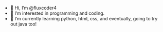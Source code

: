- 👋 Hi, I’m @fluxcoder4
- 👀 I’m interested in programming and coding.
- 🌱 I’m currently learning python, html, css, and eventually, going to try out java too!

<!---
fluxcoder4/fluxcoder4 is a ✨ special ✨ repository because its `README.md` (this file) appears on your GitHub profile.
You can click the Preview link to take a look at your changes.
--->
